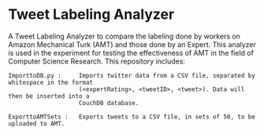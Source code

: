 Tweet Labeling Analyzer
=======================

A Tweet Labeling Analyzer to compare the labeling done by workers on Amazon Mechanical Turk (AMT) and those done by an Expert.
This analyzer is used in the experiment for testing the effectiveness of AMT in the field of Computer Science Research.
This repository includes:

	ImporttoDB.py :		Imports twitter data from a CSV file, separated by whitespace in the format 
						(<expertRating>, <tweetID>, <tweet>). Data will then be inserted into a 
						CouchDB database.
	
	ExporttoAMTSets :	Exports tweets to a CSV file, in sets of 50, to be uploaded to AMT.
